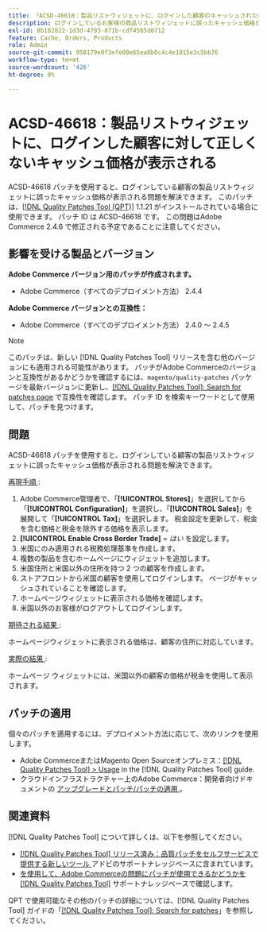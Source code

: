 ```yaml
---
title: 「ACSD-46618：製品リストウィジェットに、ログインした顧客のキャッシュされた価格が正しく表示されない」
description: ログインしているお客様の商品リストウィジェットに誤ったキャッシュ価格が表示されるAdobe Commerceの問題を修正するために、パッチを適用します。
exl-id: 8b182822-1d3d-4793-871b-cdf4565d0712
feature: Cache, Orders, Products
role: Admin
source-git-commit: 958179e0f3efe08e65ea8b0c4c4e1015e3c5bb76
workflow-type: tm+mt
source-wordcount: '426'
ht-degree: 0%

---
```


# ACSD-46618：製品リストウィジェットに、ログインした顧客に対して正しくないキャッシュ価格が表示される

ACSD-46618 パッチを使用すると、ログインしている顧客の製品リストウィジェットに誤ったキャッシュ価格が表示される問題を解決できます。 このパッチは、[[!DNL Quality Patches Tool (QPT)]](https://experienceleague.adobe.com/docs/commerce-knowledge-base/kb/announcements/commerce-announcements/magento-quality-patches-released-new-tool-to-self-serve-quality-patches.html) 1.1.21 がインストールされている場合に使用できます。 パッチ ID は ACSD-46618 です。 この問題はAdobe Commerce 2.4.6 で修正される予定であることに注意してください。

## 影響を受ける製品とバージョン

**Adobe Commerce バージョン用のパッチが作成されます。**
* Adobe Commerce（すべてのデプロイメント方法） 2.4.4

**Adobe Commerce バージョンとの互換性：**
* Adobe Commerce（すべてのデプロイメント方法） 2.4.0 ～ 2.4.5

>[!NOTE]
>
>このパッチは、新しい [!DNL Quality Patches Tool] リリースを含む他のバージョンにも適用される可能性があります。 パッチがAdobe Commerceのバージョンと互換性があるかどうかを確認するには、`magento/quality-patches` パッケージを最新バージョンに更新し、[[!DNL Quality Patches Tool]: Search for patches page](https://experienceleague.adobe.com/tools/commerce-quality-patches/index.html) で互換性を確認します。 パッチ ID を検索キーワードとして使用して、パッチを見つけます。

## 問題

ACSD-46618 パッチを使用すると、ログインしている顧客の製品リストウィジェットに誤ったキャッシュ価格が表示される問題を解決できます。

<u> 再現手順 </u>:

1. Adobe Commerce管理者で、「**[!UICONTROL Stores]**」を選択してから「**[!UICONTROL Configuration]**」を選択し、「**[!UICONTROL Sales]**」を展開して「**[!UICONTROL Tax]**」を選択します。 税金設定を更新して、税金を含む価格と税金を除外する価格を表示します。
1. **[!UICONTROL Enable Cross Border Trade]** = _はい_ を設定します。
1. 米国にのみ適用される税務処理基準を作成します。
1. 複数の製品を含むホームページにウィジェットを追加します。
1. 米国住所と米国以外の住所を持つ 2 つの顧客を作成します。
1. ストアフロントから米国の顧客を使用してログインします。 ページがキャッシュされていることを確認します。
1. ホームページウィジェットに表示される価格を確認します。
1. 米国以外のお客様がログアウトしてログインします。

<u> 期待される結果 </u>:

ホームページウィジェットに表示される価格は、顧客の住所に対応しています。

<u> 実際の結果 </u>:

ホームページ ウィジェットには、米国以外の顧客の価格が税金を使用して表示されます。

## パッチの適用

個々のパッチを適用するには、デプロイメント方法に応じて、次のリンクを使用します。

* Adobe CommerceまたはMagento Open Sourceオンプレミス：[[!DNL Quality Patches Tool] > Usage](https://experienceleague.adobe.com/docs/commerce-operations/tools/quality-patches-tool/usage.html) in the [!DNL Quality Patches Tool] guide.
* クラウドインフラストラクチャー上のAdobe Commerce：開発者向けドキュメントの [ アップグレードとパッチ/パッチの適用 ](https://devdocs.magento.com/cloud/project/project-patch.html)。

## 関連資料

[!DNL Quality Patches Tool] について詳しくは、以下を参照してください。

* [[!DNL Quality Patches Tool]  リリース済み：品質パッチをセルフサービスで提供する新しいツール ](/help/announcements/adobe-commerce-announcements/magento-quality-patches-released-new-tool-to-self-serve-quality-patches.md) アドビのサポートナレッジベースに含まれています。
* [ を使用して、Adobe Commerceの問題にパッチが使用できるかどうかを  [!DNL Quality Patches Tool]](/help/support-tools/patches-available-in-qpt-tool/check-patch-for-magento-issue-with-magento-quality-patches.md) サポートナレッジベースで確認します。

QPT で使用可能なその他のパッチの詳細については、[!DNL Quality Patches Tool] ガイドの「[[!DNL Quality Patches Tool]: Search for patches](https://experienceleague.adobe.com/tools/commerce-quality-patches/index.html)」を参照してください。
